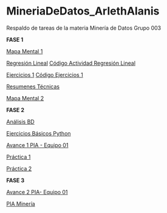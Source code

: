 # MineriaDeDatos_ArlethAlanis
Respaldo de tareas de la materia Minería de Datos Grupo 003

**FASE 1**

[Mapa Mental 1](https://github.com/ArlethAlanisAguirre/MineriaDeDatos_ArlethAlanis/blob/master/MapaMental_1_1801925.pdf)

[Regresión Lineal](https://github.com/armandios/armando/blob/master/Presentacion_%7BRegresion%7D_%7BN.%20de%20equipo%7D.pdf)
[Código Actividad Regresión Lineal](https://github.com/soloSergioo/Mineria_de_Datos/blob/master/RegresionL_Temp.ipynb)

[Ejercicios 1](https://github.com/OmarAlejandroGarzaEspinosa/MineriaDeDatos_OmarGarza_1931548/blob/master/Ejercicios1_%7B03%7D_%7B03%7D.pdf)
[Código Ejercicios 1](https://github.com/armandios/armando/blob/master/Ejercicios_1.ipynb)

[Resumenes Técnicas](https://github.com/ArlethAlanisAguirre/MineriaDeDatos_ArlethAlanis/blob/master/Resumenes_1801925.pdf)

[Mapa Mental 2](https://github.com/ArlethAlanisAguirre/MineriaDeDatos_ArlethAlanis/blob/master/MapaMental2_1801925.pdf)


**FASE 2**

[Análisis BD](https://github.com/ArlethAlanisAguirre/MineriaDeDatos_ArlethAlanis/blob/master/AnalisisBD_1801925.pdf)

[Ejercicios Básicos Python](https://github.com/ArlethAlanisAguirre/MineriaDeDatos_ArlethAlanis/blob/master/PythonBasico_1801925.ipynb)

[Avance 1 PIA - Equipo 01](https://github.com/ArlethAlanisAguirre/MineriaDeDatos_ArlethAlanis/blob/master/Avance1-PIA_Equipo01_Grupo03.pdf)

[Práctica 1](https://github.com/OmarAlejandroGarzaEspinosa/MineriaDeDatos_OmarGarza_1931548/blob/master/P1-Manipulaci%C3%B3nDeDatos_Equipo01_Grupo03.ipynb)

[Práctica 2](https://github.com/OmarAlejandroGarzaEspinosa/MineriaDeDatos_OmarGarza_1931548/blob/master/P2-Visualizaci%C3%B3nDeDatos_Equipo01_Grupo03.ipynb)


**FASE 3**

[Avance 2 PIA- Equipo 01](https://github.com/OmarAlejandroGarzaEspinosa/MineriaDeDatos_OmarGarza_1931548/blob/master/AvancePIA_II_Grupo03_Equipo01.ipynb)

[PIA Minería](https://github.com/ArlethAlanisAguirre/MineriaDeDatos_ArlethAlanis/blob/master/PIA%20Equipo%201.pdf)
